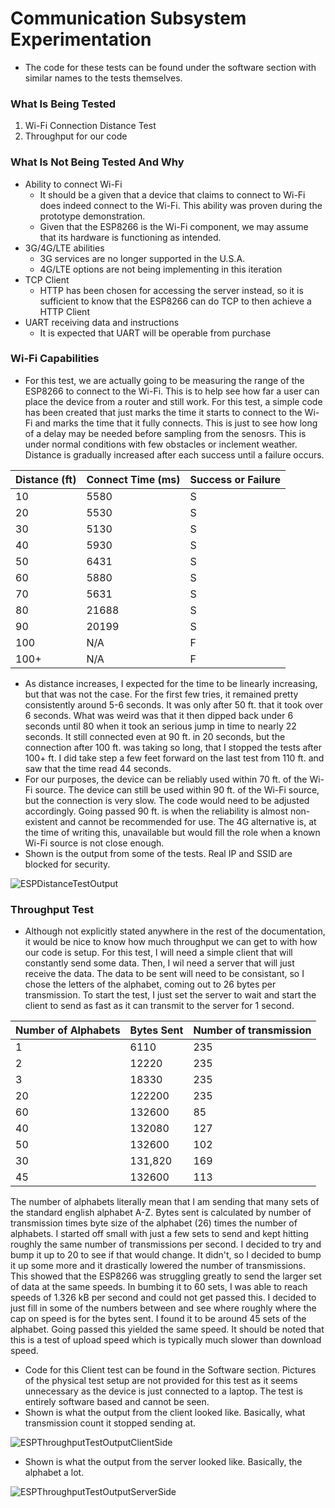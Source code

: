 # Communication Subsystem Experimentation
* The code for these tests can be found under the software section with similar names to the tests themselves.
### What Is Being Tested
1. Wi-Fi Connection Distance Test
2. Throughput for our code

### What Is Not Being Tested And Why
* Ability to connect Wi-Fi
  * It should be a given that a device that claims to connect to Wi-Fi does indeed connect to the Wi-Fi.  This ability was proven during the prototype demonstration.
  * Given that the ESP8266 is the Wi-Fi component, we may assume that its hardware is functioning as intended.
* 3G/4G/LTE abilities
  * 3G services are no longer supported in the U.S.A.  
  * 4G/LTE options are not being implementing in this iteration
* TCP Client
  * HTTP has been chosen for accessing the server instead, so it is sufficient to know that the ESP8266 can do TCP to then achieve a HTTP Client
* UART receiving data and instructions
  * It is expected that UART will be operable from purchase

### Wi-Fi Capabilities
* For this test, we are actually going to be measuring the range of the ESP8266 to connect to the Wi-Fi.  This is to help see how far a user can place the device from a router and still work.  For this test, a simple code has been created that just marks the time it starts to connect to the Wi-Fi and marks the time that it fully connects.  This is just to see how long of a delay may be needed before sampling from the senosrs.  This is under normal conditions with few obstacles or inclement weather.  Distance is gradually increased after each success until a failure occurs. 

| Distance (ft) | Connect Time (ms) | Success or Failure |
| ------------- | ----------------- | ------------------ |
| 10            | 5580              | S                  |
| 20            | 5530              | S                  |
| 30            | 5130              | S                  |
| 40            | 5930              | S                  |
| 50            | 6431              | S                  |
| 60            | 5880              | S                  |
| 70            | 5631              | S                  |
| 80            | 21688             | S                  |
| 90            | 20199             | S                  |
| 100           | N/A               | F                  |
| 100+          | N/A               | F                  |

* As distance increases, I expected for the time to be linearly increasing, but that was not the case.  For the first few tries, it remained pretty consistently around 5-6 seconds.  It was only after 50 ft. that it took over 6 seconds.  What was weird was that it then dipped back under 6 seconds until 80 when it took an serious jump in time to nearly 22 seconds.  It still connected even at 90 ft. in 20 seconds, but the connection after 100 ft. was taking so long, that I stopped the tests after 100+ ft.  I did take step a few feet forward on the last test from 110 ft. and saw that the time read 44 seconds.
* For our purposes, the device can be reliably used within 70 ft. of the Wi-Fi source.  The device can still be used within 90 ft. of the Wi-Fi source, but the connection is very slow.  The code would need to be adjusted accordingly.  Going passed 90 ft. is when the reliability is almost non-existent and cannot be recommended for use.  The 4G alternative is, at the time of writing this, unavailable but would fill the role when a known Wi-Fi source is not close enough.
* Shown is the output from some of the tests.  Real IP and SSID are blocked for security.

![ESPDistanceTestOutput](https://github.com/JoshuaEgwuatu/Capstone-Spring2023-CitizenAirQualitySensor/blob/main/Documentation/Images/ESPDistanceTestOutput.jpg)

### Throughput Test
* Although not explicitly stated anywhere in the rest of the documentation, it would be nice to know how much throughput we can get to with how our code is setup.  For this test, I will need a simple client that will constantly send some data.  Then, I wil need a server that will just receive the data.  The data to be sent will need to be consistant, so I chose the letters of the alphabet, coming out to 26 bytes per transmission.  To start the test, I just set the server to wait and start the client to send as fast as it can transmit to the server for 1 second.

| Number of Alphabets | Bytes Sent | Number of transmission |
| ------------------- | ---------- | ---------------------- |
| 1                   | 6110       | 235                    |
| 2                   | 12220      | 235                    |
| 3                   | 18330      | 235                    |
| 20                  | 122200     | 235                    |
| 60                  | 132600     | 85                     |
| 40                  | 132080     | 127                    |
| 50                  | 132600     | 102                    |
| 30                  | 131,820    | 169                    |
| 45                  | 132600     | 113                    |

The number of alphabets literally mean that I am sending that many sets of the standard english alphabet A-Z.  Bytes sent is calculated by number of transmission times byte size of the alphabet (26) times the number of alphabets.  I started off small with just a few sets to send and kept hitting roughly the same number of transmissions per second.  I decided to try and bump it up to 20 to see if that would change.  It didn't, so I decided to bump it up some more and it drastically lowered the number of transmissions.  This showed that the ESP8266 was struggling greatly to send the larger set of data at the same speeds.  In bumbing it to 60 sets, I was able to reach speeds of 1.326 kB per second and could not get passed this.  I decided to just fill in some of the numbers between and see where roughly where the cap on speed is for the bytes sent.  I found it to be around 45 sets of the alphabet.  Going passed this yielded the same speed.  It should be noted that this is a test of upload speed which is typically much slower than download speed.
* Code for this Client test can be found in the Software section.  Pictures of the physical test setup are not provided for this test as it seems unnecessary as the device is just connected to a laptop.  The test is entirely software based and cannot be seen.
* Shown is what the output from the client looked like.  Basically, what transmission count it stopped sending at.

![ESPThroughputTestOutputClientSide](https://github.com/JoshuaEgwuatu/Capstone-Spring2023-CitizenAirQualitySensor/blob/main/Documentation/Images/ESPThroughputTestOutputClientSide.JPG)

* Shown is what the output from the server looked like.  Basically, the alphabet a lot.

![ESPThroughputTestOutputServerSide](https://github.com/JoshuaEgwuatu/Capstone-Spring2023-CitizenAirQualitySensor/blob/main/Documentation/Images/ESPThroughputTestOutputServerSide.JPG)
